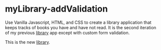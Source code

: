 # myLibrary-addValidation

Use Vanilla Javascript, HTML, and CSS to create a library application that keeps tracks of books you have and have not read.
It is the second iteration of my previous [library](https://tunajim.github.io/myLibrary) app except with custom form validation.  

This is the new [library](https://tunajim.github.io/myLibrary-addValidation).
